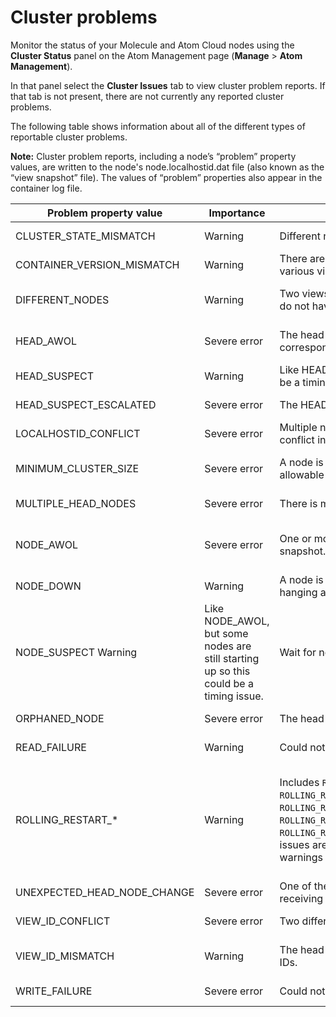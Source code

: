 # Cluster problems 

<head>
  <meta name="guidename" content="Integration"/>
  <meta name="context" content="GUID-be36ce68-db80-406b-b46a-db5c53072c55"/>
</head>


Monitor the status of your Molecule and Atom Cloud nodes using the **Cluster Status** panel on the Atom Management page \(**Manage** \> **Atom Management**\).

In that panel select the **Cluster Issues** tab to view cluster problem reports. If that tab is not present, there are not currently any reported cluster problems.

The following table shows information about all of the different types of reportable cluster problems.

**Note:** Cluster problem reports, including a node’s “problem” property values, are written to the node's node.localhostid.dat file \(also known as the “view snapshot” file\). The values of “problem” properties also appear in the container log file.

| Problem property value | Importance  | Description  | Resolution/Troubleshooting |
|---|---|---|---|
| CLUSTER_STATE_MISMATCH | Warning | Different nodes in the cluster have differing cluster state information.  | Restart the problem node if issue persists. |
| CONTAINER_VERSION_MISMATCH | Warning | There are differing container versions (build numbers) across the various view snapshots. | Restart all nodes if issue persists.  |
| DIFFERENT_NODES  | Warning | Two views which otherwise seem to agree (view ID and head node) do not have all the same nodes.  | Check for cluster communication problems if issue persists.  |
| HEAD_AWOL  | Severe error  | The head node, according to the live view, does not have a corresponding view snapshot.  | Check for network issues and communication problems.  |
| HEAD_SUSPECT  | Warning | Like HEAD_AWOL, but some nodes are still starting up so this could be a timing issue.  | Wait for nodes to finish starting up.  |
| HEAD_SUSPECT_ESCALATED  | Severe error  | The HEAD_SUSPECT warning is escalated to a severe warning.  | If issue persists, node is forcefully deleted. |
| LOCALHOSTID_CONFLICT | Severe error  | Multiple nodes are writing to the same view snapshot file, indicating a conflict in localHostId. | Ensure nodes have unique localHostIds. |
| MINIMUM_CLUSTER_SIZE  | Severe error  | A node is waiting to restart but the cluster has reached its minimum allowable size. | Wait for the number of active nodes in the cluster to increase. |
| MULTIPLE_HEAD_NODES | Severe error  | There is more than one head node in the various view snapshot files. | Check for network and configuration issues.  |
| NODE_AWOL | Severe error  | One or more nodes in the live view do not have a corresponding view snapshot.  | Similar to the HEAD_AWOL problem, except that the missing nodes are not the head node. |
| NODE_DOWN | Warning | A node is either not running and did not remove its view file, or is hanging and no longer updating its view file.  | Remove offending file or restart node.  |
| NODE_SUSPECT  Warning  | Like NODE_AWOL, but some nodes are still starting up so this could be a timing issue. | Wait for nodes to finish starting up. |
| ORPHANED_NODE | Severe error  | The head node's view snapshot does not include this node.  | Check for network and communication issues. |
| READ_FAILURE  | Warning       | Could not read a view snapshot file.  | Check file system and container logs. |
| ROLLING_RESTART_* | Warning | Includes `ROLLING_RESTART_MULTIPLE_HEAD_NODES`, `ROLLING_RESTART_VIEW_ID_MISMATCH`, `ROLLING_RESTART_VIEW_FILE_MISMATCH`, `ROLLING_RESTART_JAVA_HOME_MISMATCH`,`ROLLING_RESTART_ORPHANED_NODE`, `ROLLING_RESTART_HEAD_AWOL`, and `ROLLING_RESTART_NODE_AWOL`. These issues are generally considered severe but are downgraded to warnings during a rolling restart.  | These issues can generally be ignored while a rolling restart is in progress as they are often transient. If they persist after the restart is complete, then they should be investigated as they would be if they appeared outside of a rolling restart. |
| UNEXPECTED_HEAD_NODE_CHANGE  | Severe error  | One of the nodes changed its head node to a different one without receiving a head node change notification.  | Check for network latency or partition issues. |
| VIEW_ID_CONFLICT  | Severe error  | Two different nodes have the same view ID.  | Check network settings and view files.   |
| VIEW_ID_MISMATCH   | Warning       | The head node has a view ID that does not match other nodes' view IDs.  | Check for network issues and consider restarting nodes.   |
| WRITE_FAILURE    | Severe error  | Could not write to a view snapshot file.  | Check file system and container logs.  |
